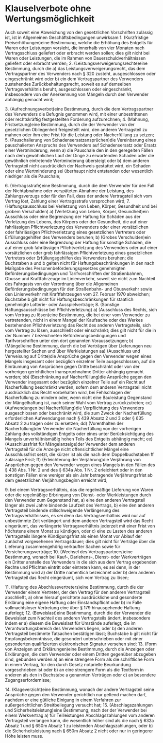 # Klauselverbote ohne Wertungsmöglichkeit

Auch soweit eine Abweichung von den gesetzlichen Vorschriften zulässig ist, ist in Allgemeinen Geschäftsbedingungen unwirksam  1\.
 (Kurzfristige Preiserhöhungen)eine Bestimmung, welche die Erhöhung des Entgelts für Waren oder Leistungen vorsieht, die innerhalb von vier Monaten nach Vertragsschluss geliefert oder erbracht werden sollen; dies gilt nicht bei Waren oder Leistungen, die im Rahmen von Dauerschuldverhältnissen geliefert oder erbracht werden;
 2\.
 (Leistungsverweigerungsrechte)eine Bestimmung, durch die a)
 das Leistungsverweigerungsrecht, das dem Vertragspartner des Verwenders nach § 320 zusteht, ausgeschlossen oder eingeschränkt wird oder
 b)
 ein dem Vertragspartner des Verwenders zustehendes Zurückbehaltungsrecht, soweit es auf demselben Vertragsverhältnis beruht, ausgeschlossen oder eingeschränkt, insbesondere von der Anerkennung von Mängeln durch den Verwender abhängig gemacht wird;

 3\.
 (Aufrechnungsverbot)eine Bestimmung, durch die dem Vertragspartner des Verwenders die Befugnis genommen wird, mit einer unbestrittenen oder rechtskräftig festgestellten Forderung aufzurechnen;
 4\.
 (Mahnung, Fristsetzung)eine Bestimmung, durch die der Verwender von der gesetzlichen Obliegenheit freigestellt wird, den anderen Vertragsteil zu mahnen oder ihm eine Frist für die Leistung oder Nacherfüllung zu setzen;
 5\.
 (Pauschalierung von Schadensersatzansprüchen)die Vereinbarung eines pauschalierten Anspruchs des Verwenders auf Schadensersatz oder Ersatz einer Wertminderung, wenn a)
 die Pauschale den in den geregelten Fällen nach dem gewöhnlichen Lauf der Dinge zu erwartenden Schaden oder die gewöhnlich eintretende Wertminderung übersteigt oder
 b)
 dem anderen Vertragsteil nicht ausdrücklich der Nachweis gestattet wird, ein Schaden oder eine Wertminderung sei überhaupt nicht entstanden oder wesentlich niedriger als die Pauschale;

 6\.
 (Vertragsstrafe)eine Bestimmung, durch die dem Verwender für den Fall der Nichtabnahme oder verspäteten Abnahme der Leistung, des Zahlungsverzugs oder für den Fall, dass der andere Vertragsteil sich vom Vertrag löst, Zahlung einer Vertragsstrafe versprochen wird;
 7\.
 (Haftungsausschluss bei Verletzung von Leben, Körper, Gesundheit und bei grobem Verschulden) a)
 (Verletzung von Leben, Körper, Gesundheit)ein Ausschluss oder eine Begrenzung der Haftung für Schäden aus der Verletzung des Lebens, des Körpers oder der Gesundheit, die auf einer fahrlässigen Pflichtverletzung des Verwenders oder einer vorsätzlichen oder fahrlässigen Pflichtverletzung eines gesetzlichen Vertreters oder Erfüllungsgehilfen des Verwenders beruhen;
 b)
 (Grobes Verschulden)ein Ausschluss oder eine Begrenzung der Haftung für sonstige Schäden, die auf einer grob fahrlässigen Pflichtverletzung des Verwenders oder auf einer vorsätzlichen oder grob fahrlässigen Pflichtverletzung eines gesetzlichen Vertreters oder Erfüllungsgehilfen des Verwenders beruhen;
die Buchstaben a und b gelten nicht für Haftungsbeschränkungen in den nach Maßgabe des Personenbeförderungsgesetzes genehmigten Beförderungsbedingungen und Tarifvorschriften der Straßenbahnen, Obusse und Kraftfahrzeuge im Linienverkehr, soweit sie nicht zum Nachteil des Fahrgasts von der Verordnung über die Allgemeinen Beförderungsbedingungen für den Straßenbahn\- und Obusverkehr sowie den Linienverkehr mit Kraftfahrzeugen vom 27\. Februar 1970 abweichen; Buchstabe b gilt nicht für Haftungsbeschränkungen für staatlich genehmigte Lotterie\- oder Ausspielverträge;
 8\.
 (Sonstige Haftungsausschlüsse bei Pflichtverletzung) a)
 (Ausschluss des Rechts, sich vom Vertrag zu lösen)eine Bestimmung, die bei einer vom Verwender zu vertretenden, nicht in einem Mangel der Kaufsache oder des Werkes bestehenden Pflichtverletzung das Recht des anderen Vertragsteils, sich vom Vertrag zu lösen, ausschließt oder einschränkt; dies gilt nicht für die in der Nummer 7 bezeichneten Beförderungsbedingungen und Tarifvorschriften unter den dort genannten Voraussetzungen;
 b)
 (Mängel)eine Bestimmung, durch die bei Verträgen über Lieferungen neu hergestellter Sachen und über Werkleistungen aa)
 (Ausschluss und Verweisung auf Dritte)die Ansprüche gegen den Verwender wegen eines Mangels insgesamt oder bezüglich einzelner Teile ausgeschlossen, auf die Einräumung von Ansprüchen gegen Dritte beschränkt oder von der vorherigen gerichtlichen Inanspruchnahme Dritter abhängig gemacht werden;
 bb)
 (Beschränkung auf Nacherfüllung)die Ansprüche gegen den Verwender insgesamt oder bezüglich einzelner Teile auf ein Recht auf Nacherfüllung beschränkt werden, sofern dem anderen Vertragsteil nicht ausdrücklich das Recht vorbehalten wird, bei Fehlschlagen der Nacherfüllung zu mindern oder, wenn nicht eine Bauleistung Gegenstand der Mängelhaftung ist, nach seiner Wahl vom Vertrag zurückzutreten;
 cc)
 (Aufwendungen bei Nacherfüllung)die Verpflichtung des Verwenders ausgeschlossen oder beschränkt wird, die zum Zweck der Nacherfüllung erforderlichen Aufwendungen nach § 439 Absatz 2 und 3 oder § 635 Absatz 2 zu tragen oder zu ersetzen;
 dd)
 (Vorenthalten der Nacherfüllung)der Verwender die Nacherfüllung von der vorherigen Zahlung des vollständigen Entgelts oder eines unter Berücksichtigung des Mangels unverhältnismäßig hohen Teils des Entgelts abhängig macht;
 ee)
 (Ausschlussfrist für Mängelanzeige)der Verwender dem anderen Vertragsteil für die Anzeige nicht offensichtlicher Mängel eine Ausschlussfrist setzt, die kürzer ist als die nach dem Doppelbuchstaben ff zulässige Frist;
 ff)
 (Erleichterung der Verjährung)die Verjährung von Ansprüchen gegen den Verwender wegen eines Mangels in den Fällen des § 438 Abs. 1 Nr. 2 und des § 634a Abs. 1 Nr. 2 erleichtert oder in den sonstigen Fällen eine weniger als ein Jahr betragende Verjährungsfrist ab dem gesetzlichen Verjährungsbeginn erreicht wird;


 9\.
 bei einem Vertragsverhältnis, das die regelmäßige Lieferung von Waren oder die regelmäßige Erbringung von Dienst\- oder Werkleistungen durch den Verwender zum Gegenstand hat,  a)
 eine den anderen Vertragsteil länger als zwei Jahre bindende Laufzeit des Vertrags,
 b)
 eine den anderen Vertragsteil bindende stillschweigende Verlängerung des Vertragsverhältnisses, es sei denn das Vertragsverhältnis wird nur auf unbestimmte Zeit verlängert und dem anderen Vertragsteil wird das Recht eingeräumt, das verlängerte Vertragsverhältnis jederzeit mit einer Frist von höchstens einem Monat zu kündigen, oder
 c)
 eine zu Lasten des anderen Vertragsteils längere Kündigungsfrist als einen Monat vor Ablauf der zunächst vorgesehenen Vertragsdauer;
dies gilt nicht für Verträge über die Lieferung zusammengehörig verkaufter Sachen sowie für Versicherungsverträge;
 10\.
 (Wechsel des Vertragspartners)eine Bestimmung, wonach bei Kauf\-, Darlehens\-, Dienst\- oder Werkverträgen ein Dritter anstelle des Verwenders in die sich aus dem Vertrag ergebenden Rechte und Pflichten eintritt oder eintreten kann, es sei denn, in der Bestimmung wird a)
 der Dritte namentlich bezeichnet oder
 b)
 dem anderen Vertragsteil das Recht eingeräumt, sich vom Vertrag zu lösen;

 11\.
 (Haftung des Abschlussvertreters)eine Bestimmung, durch die der Verwender einem Vertreter, der den Vertrag für den anderen Vertragsteil abschließt, a)
 ohne hierauf gerichtete ausdrückliche und gesonderte Erklärung eine eigene Haftung oder Einstandspflicht oder
 b)
 im Falle vollmachtsloser Vertretung eine über § 179 hinausgehende Haftung
auferlegt;
 12\.
 (Beweislast)eine Bestimmung, durch die der Verwender die Beweislast zum Nachteil des anderen Vertragsteils ändert, insbesondere indem er a)
 diesem die Beweislast für Umstände auferlegt, die im Verantwortungsbereich des Verwenders liegen, oder
 b)
 den anderen Vertragsteil bestimmte Tatsachen bestätigen lässt;
Buchstabe b gilt nicht für Empfangsbekenntnisse, die gesondert unterschrieben oder mit einer gesonderten qualifizierten elektronischen Signatur versehen sind;
 13\.
 (Form von Anzeigen und Erklärungen)eine Bestimmung, durch die Anzeigen oder Erklärungen, die dem Verwender oder einem Dritten gegenüber abzugeben sind, gebunden werden  a)
 an eine strengere Form als die schriftliche Form in einem Vertrag, für den durch Gesetz notarielle Beurkundung vorgeschrieben ist oder
 b)
 an eine strengere Form als die Textform in anderen als den in Buchstabe a genannten Verträgen oder
 c)
 an besondere Zugangserfordernisse;

 14\.
 (Klageverzicht)eine Bestimmung, wonach der andere Vertragsteil seine Ansprüche gegen den Verwender gerichtlich nur geltend machen darf, nachdem er eine gütliche Einigung in einem Verfahren zur außergerichtlichen Streitbeilegung versucht hat;
 15\.
 (Abschlagszahlungen und Sicherheitsleistung)eine Bestimmung, nach der der Verwender bei einem Werkvertrag  a)
 für Teilleistungen Abschlagszahlungen vom anderen Vertragsteil verlangen kann, die wesentlich höher sind als die nach § 632a Absatz 1 und § 650m Absatz 1 zu leistenden Abschlagszahlungen, oder
 b)
 die Sicherheitsleistung nach § 650m Absatz 2 nicht oder nur in geringerer Höhe leisten muss.

 

